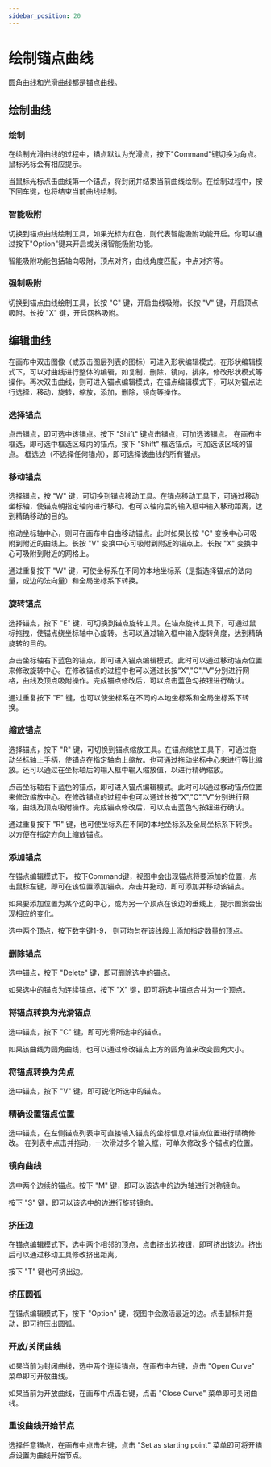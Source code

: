 ```yaml
---
sidebar_position: 20
---
```


# 绘制锚点曲线

圆角曲线和光滑曲线都是锚点曲线。

## 绘制曲线

### 绘制

在绘制光滑曲线的过程中，锚点默认为光滑点，按下"Command"键切换为角点。鼠标光标会有相应提示。

当鼠标光标点击曲线第一个锚点，将封闭并结束当前曲线绘制。在绘制过程中，按下回车键，也将结束当前曲线绘制。

### 智能吸附

切换到锚点曲线绘制工具，如果光标为红色，则代表智能吸附功能开启。你可以通过按下"Option"键来开启或关闭智能吸附功能。

智能吸附功能包括轴向吸附，顶点对齐，曲线角度匹配，中点对齐等。

### 强制吸附

切换到锚点曲线绘制工具，长按 "C" 键，开启曲线吸附。长按 "V" 键，开启顶点吸附。长按 "X" 键，开启网格吸附。

## 编辑曲线

在画布中双击图像（或双击图层列表的图标）可进入形状编辑模式，在形状编辑模式下，可以对曲线进行整体的编辑，如复制，删除，镜向，排序，修改形状模式等操作。再次双击曲线，则可进入锚点编辑模式，在锚点编辑模式下，可以对锚点进行选择，移动，旋转，缩放，添加，删除，镜向等操作。

### 选择锚点

点击锚点，即可选中该锚点。按下 "Shift" 键点击锚点，可加选该锚点。
在画布中框选，即可选中框选区域内的锚点。按下 "Shift" 框选锚点，可加选该区域的锚点。
框选边（不选择任何锚点），即可选择该曲线的所有锚点。

### 移动锚点

选择锚点，按 "W" 键，可切换到锚点移动工具。在锚点移动工具下，可通过移动坐标轴，使锚点朝指定轴向进行移动。也可以轴向后的输入框中输入移动距离，达到精确移动的目的。

拖动坐标轴中心，则可在画布中自由移动锚点。此时如果长按 "C" 变换中心可吸附到附近的曲线上。长按 "V" 变换中心可吸附到附近的锚点上。长按 "X" 变换中心可吸附到附近的网格上。

通过重复按下 "W" 键，可使坐标系在不同的本地坐标系（是指选择锚点的法向量，或边的法向量）和全局坐标系下转换。

### 旋转锚点

选择锚点，按下 "E" 键，可切换到锚点旋转工具。在锚点旋转工具下，可通过鼠标拖拽，使锚点绕坐标轴中心旋转。也可以通过输入框中输入旋转角度，达到精确旋转的目的。

点击坐标轴右下蓝色的锚点，即可进入锚点编辑模式。此时可以通过移动锚点位置来修改旋转中心。在修改锚点的过程中也可以通过长按"X","C","V"分别进行网格，曲线及顶点吸附操作。完成锚点修改后，可以点击蓝色勾按钮进行确认。

通过重复按下 "E" 键，也可以使坐标系在不同的本地坐标系和全局坐标系下转换。

### 缩放锚点

选择锚点，按下 "R" 键，可切换到锚点缩放工具。在锚点缩放工具下，可通过拖动坐标轴上手柄，使锚点在指定轴向上缩放。也可通过拖动坐标中心来进行等比缩放。还可以通过在坐标轴后的输入框中输入缩放值，以进行精确缩放。

点击坐标轴右下蓝色的锚点，即可进入锚点编辑模式。此时可以通过移动锚点位置来修改缩放中心。在修改锚点的过程中也可以通过长按"X","C","V"分别进行网格，曲线及顶点吸附操作。完成锚点修改后，可以点击蓝色勾按钮进行确认。

通过重复按下 "R" 键，也可使坐标系在不同的本地坐标系及全局坐标系下转换。以方便在指定方向上缩放锚点。

### 添加锚点

在锚点编辑模式下， 按下Command键，视图中会出现锚点将要添加的位置，点击鼠标左键，即可在该位置添加锚点。点击并拖动，即可添加并移动该锚点。

如果要添加位置为某个边的中心，或为另一个顶点在该边的垂线上，提示图案会出现相应的变化。

选中两个顶点，按下数字键1-9， 则可均匀在该线段上添加指定数量的顶点。

### 删除锚点

选中锚点，按下 "Delete" 键，即可删除选中的锚点。

如果选中的锚点为连续锚点，按下 "X" 键，即可将选中锚点合并为一个顶点。

### 将锚点转换为光滑锚点

选中锚点，按下 "C" 键，即可光滑所选中的锚点。

如果该曲线为圆角曲线，也可以通过修改锚点上方的圆角值来改变圆角大小。

### 将锚点转换为角点

选中锚点，按下 "V" 键，即可锐化所选中的锚点。

### 精确设置锚点位置

选中锚点，在左侧锚点列表中可直接输入锚点的坐标信息对锚点位置进行精确修改。
在列表中点击并拖动，一次滑过多个输入框，可单次修改多个锚点的位置。

### 镜向曲线

选中两个边续的锚点。按下 "M" 键，即可以该选中的边为轴进行对称镜向。

按下 "S" 键，即可以该选中的边进行旋转镜向。

### 挤压边

在锚点编辑模式下，选中两个相邻的顶点，点击挤出边按钮，即可挤出该边。挤出后可以通过移动工具修改挤出距离。

按下 "T" 键也可挤出边。

### 挤压圆弧

在锚点编辑模式下，按下 "Option" 键，视图中会激活最近的边。点击鼠标并拖动，即可挤压出圆弧。

### 开放/关闭曲线

如果当前为封闭曲线，选中两个连续锚点，在画布中右键，点击 "Open Curve" 菜单即可开放曲线。

如果当前为开放曲线，在画布中点击右键，点击 "Close Curve" 菜单即可关闭曲线。

### 重设曲线开始节点

选择任意锚点，在画布中点击右键，点击 "Set as starting point" 菜单即可将开锚点设置为曲线开始节点。
